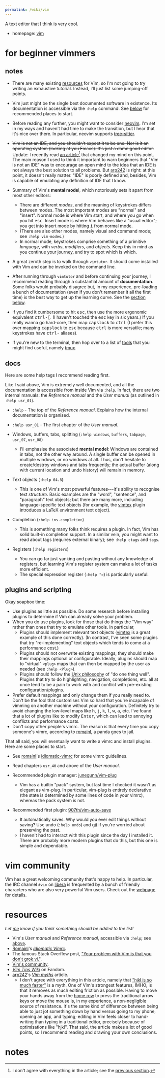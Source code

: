 ```yaml
---
permalink: /wiki/vim
---
```


A text editor that [I](/abstrnoah) think is very cool.

* homepage: [vim]

# for beginner vimmers

## notes

* There are many existing [resources](#resources) for Vim, so I'm not going to
  try writing an exhaustive tutorial. Instead, I'll just list some jumping-off
  points.

* Vim just might be the single best documented software in existence. Its
  documentation is accessible via the `:help` command. See [below](#docs)
  for recommended places to start.

* Before reading any further, you might want to consider [neovim]. I'm set in my
  ways and haven't had time to make the transition, but I hear that it's nice
  over there. In particular, neovim supports [tree-sitter].

* ~~Vim is not an IDE, and you shouldn't expect it to be one. Nor is it an
  operating system (looking at you Emacs). It's just a damn good editor.~~
  Update: I recently read [an article][arp242-ide][^1] that changed my mind on
  this point. The main reason I used to think it important to warn beginners
  that "Vim is not an IDE" was to encourage an open mind to the idea that an IDE
  is not always the best solution to all problems. But [arp242] is right: at
  this point, it doesn't really matter. "IDE" is poorly defined and, besides,
  Vim is capable of emulating any definition of IDE that I know.

* Summary of Vim's __mental model__, which notoriously sets it apart from most
  other editors:
    * There are different *modes*, and the meaning of keystrokes differs between
      modes. The most important modes are "normal" and "insert". Normal mode is
      where Vim start, and where you go when you hit <kbd>esc</kbd>. Insert mode
      is where Vim behaves like a "usual editor"; you get into insert mode by
      hitting <kbd>i</kbd> from normal mode.
    * (There are also other modes, namely visual and command mode; see `:help
      vim-modes`.)
    * In normal mode, keystrokes comprise something of a primitive *language*,
      with *verbs*, *modifiers*, and *objects*. Keep this in mind as you
      continue your journey, and try to spot which is which.

* A great zeroth step is to walk through `vimtutor`. It should come installed
  with Vim and can be invoked on the command line.

* After running through `vimtutor` and before continuing your journey, I
  recommend reading through a substantial amount of __documentation__. Some
  folks would probably disagree but, in my experience, pre-loading a bunch of
  documentation (even if you don't remember it all the first time) is the best
  way to get up the learning curve. See the [section below](#docs).

* If you find it cumbersome to hit <kbd>esc</kbd>, then use the
  more ergonomic equivalent <kbd>ctrl-[</kbd>. (I haven't touched the
  <kbd>esc</kbd> key in six years.) If you really wanna go hard-core, then map
  <kbd>capslock</kbd> to <kbd>ctrl</kbd> (I prefer this over mapping
  <kbd>capslock</kbd> to <kbd>esc</kbd> because <kbd>ctrl</kbd> is more
  versatile; many keystrokes have <kbd>ctrl-</kbd> aliases).

* If you're new to the terminal, then hop over to a list of [tools](/wiki/tools)
  that you might find useful, namely [tmux].


## docs

Here are some help tags I recommend reading first.

Like I said above, Vim is extremely well documented, and all the documentation
is accessible from inside Vim via `:help`. In fact, there are two internal
manuals: the _Reference manual_ and the _User manual_ (as outlined in `:help
usr_01`).

* `:help` - The top of the _Reference manual_. Explains how the internal
  documentation is organised.

* `:help usr_01` - The first chapter of the _User manual_.

* Windows, buffers, tabs, splitting (`:help windows`, `buffers`, `tabpage`,
  `usr_07`, `usr_08`)
    * I'll emphasise the associated __mental model__: Windows are contained in
      tabs, not the other way around. A single buffer can be opened in
      multiple windows, or no windows at all. Thus, don't hesitate to
      create/destroy windows and tabs frequently; the actual buffer (along with
      current location and undo history) will remain in memory.

* Text objects (`:help 04.8`)
    * This is one of Vim's most powerful features---it's ability to recognise
      text *structure*. Basic examples are the "word", "sentence", and
      "paragraph" text objects; but there are many more, including
      language-specific text objects (for example, the [vimtex] plugin
      introduces a LaTeX environment text object).

* Completion (`:help ins-completion`)
    * This is something many folks think requires a plugin. In fact, Vim has
      solid built-in completion support. In a similar vein, you might want to
      read about tags (requires external binary); see `:help ctags` and `tags`.

* Registers (`:help registers`)
    * You can go far just <kbd>y</kbd>anking and <kbd>p</kbd>asting without any
      knowledge of registers, but learning Vim's register system can make a lot
      of tasks more efficient.
    * The special expression register (`:help "=`) is particularly useful.

## plugins and scripting

Okay soapbox time:
* Use plugins as little as possible. Do some research before installing plugins
  to determine if Vim can already solve your problem.
* When you do use plugins, look for those that do things the "Vim way" rather
  than ones that try to emulate other tools. In particular,
    * Plugins should implement relevant text objects ([vimtex] is a great
      example of this done correctly). (In contrast, I've seen some plugins that
      try "re-implementing" text objects which tends to come at a performance
      cost.)
    * Plugins should not overwrite existing mappings; they should make their
      mappings optional or configurable. Ideally, plugins should map to
      "virtual" `<plug>` maps that can then be mapped by the user as needed (see
      `:help <Plug>`).
    * Plugins should follow the [Unix philosophy][unix-phil] of "do one thing
      well". Plugins that try to do highlighting, navigation, completions, etc.
      all at once tend to be a pain to work with and conflict with pre-existing
      configuration/plugins.
* Prefer default mappings and only change them if you really need to. Don't be
  the fool that customises Vim so hard that you're incapable of vimming on
  another machine without your configuration. Definitely try to avoid changing
  the low-level maps like <kbd>h</kbd>, <kbd>j</kbd>, <kbd>k</kbd>,
  <kbd>l</kbd>, <kbd>w</kbd>, <kbd>a</kbd>, etc. I've found that a lot of
  plugins like to modify <kbd>Enter</kbd>, which can lead to annoying conflicts
  and performance costs.
* Don't copy other people's vimrc. The reason is that every time you copy
  someone's vimrc, according to [romainl][idiomatic-vimrc], a panda goes to
  jail.

That all said, you will eventually want to write a vimrc and install plugins.
Here are some places to start.

* See [romainl]'s [idiomatic-vimrc] for some vimrc guidelines.
* Read chapters `usr_40` and above of the _User manual_.

* Recommended plugin manager: [junegunn/vim-plug][vim-plug]
    * Vim has a builtin "pack" system, but last time I checked it wasn't as
      elegant as vim-plug. In particular, vim-plug is entirely declarative (the
      state is determined by some lines of code in your vimrc), whereas the pack
      system is not.
* Recommended first plugin: [907th/vim-auto-save][vim-auto-save]
    * It automatically saves. Why would you ever edit things without saving? Use
      undo (`:help undo`) and [git] if you're worried about preserving the past.
    * I haven't had to interact with this plugin since the day I installed it.
      There are probably more modern plugins that do this, but this one is
      simple and dependable.

# vim community

Vim has a great welcoming community that's happy to help. In particular, the IRC
channel `#vim` on [libera] is frequented by a bunch of friendly characters
who are also very powerful Vim users. Check out the [webpage][vi-improved-org]
for details.

# resources

*Let [me](/abstrnoah) know if you think something should be added to the list!*

* Vim's *User manual* and *Reference manual*, accessible via `:help`; see
  [above](#docs).
* [Romainl][romainl]'s [*Idiomatic Vimrc*][idiomatic-vimrc].
* The famous Stack Overflow post, ["Your problem with Vim is that you don't grok
  vi."][grok].
* [Vim's community](#vim-community).
* [*Vim Tips Wiki*][vimtips] on Fandom.
* [arp242]'s [*Vim myths*](https://www.arp242.net/vim-myths.html) article.
    * I don't agree with everything in this article, namely that ["hjkl is so
      much faster"][arp242-hjkl] is a myth. One of Vim's strongest features,
      IMHO, is that it removes as much editing friction as possible. Having to
      move your hands away from the [home row][home-row] to press the
      traditional arrow keys or move the mouse is, in my experience, a
      non-negligible source of resistance. It's the same kind of difference
      between being able to just jot something down by hand versus going to my
      phone, opening an app, and typing; editing in Vim feels closer to
      hand-writing than typing in a traditional editor, precisely because of
      optimisations like "hjkl". That said, the article makes a lot of good
      points, so I recommend reading and drawing your own conclusions.

[vim]: https://www.vim.org/
[romainl]: https://github.com/romainl
[idiomatic-vimrc]: https://github.com/romainl/idiomatic-vimrc
[grok]: http://stackoverflow.com/questions/1218390/what-is-your-most-productive-shortcut-with-vim/1220118#1220118
[vimtips]: https://vim.fandom.com
[vim-plug]: https://github.com/junegunn/vim-plug
[vimtex]: https://github.com/lervag/vimtex
[vim-auto-save]: https://github.com/907th/vim-auto-save
[git]: https://git-scm.com/
[vi-improved-org]: https://www.vi-improved.org/
[neovim]: https://neovim.io/
[tree-sitter]: https://tree-sitter.github.io/tree-sitter/
[unix-phil]: https://en.wikipedia.org/wiki/Unix_philosophy
[libera]: https://libera.chat/
[tmux]: https://github.com/tmux/tmux/wiki
[arp242]: https://www.arp242.net
[arp242-ide]: https://www.arp242.net/vim-myths.html#vim-is-an-editor-not-an-ide
[arp242-hjkl]: https://www.arp242.net/vim-myths.html#hjkl-is-so-much-faster
[home-row]: https://en.wikipedia.org/wiki/Touch_typing#Home_row

# notes

[^1]: I don't agree with everything in the article; see the [previous section](#resources).
